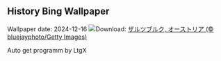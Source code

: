 ## History Bing Wallpaper
Wallpaper date: 2024-12-16
![](https://www.bing.com/th?id=OHR.SalzburgSnow_JA-JP7845943575_UHD.jpg&w=1000)Download: [ザルツブルク, オーストリア (© bluejayphoto/Getty Images)](https://www.bing.com/th?id=OHR.SalzburgSnow_JA-JP7845943575_UHD.jpg)

Auto get programm by LtgX
